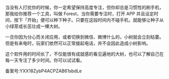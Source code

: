 当没有人打扰你的时候，你一定希望保持高度专注，但你却总是习惯性的刷手机，那我给你推荐一个工具，叫做 Forest，当你需要专注时，打开 APP 并且设定时间，按下「开始」便可以种下种子。只要在这段时间内不碰手机，就能够让种子从小绿芽成长茁壮成一棵大树。

一旦你因为分心而关闭应用，或者切换到微信、微博什么的，小树就会立刻枯萎。但是有来电时，玩家们依然可以正常接起电话，并不会因此造成小树影响。

这个软件用的时间长了，不仅能很有成就感的看见遍地的大树，也可以了解自己在每一天专注了多少时间。你可以试试看。

备案号:YXX18ZybP4ACPZAB61sbdLe